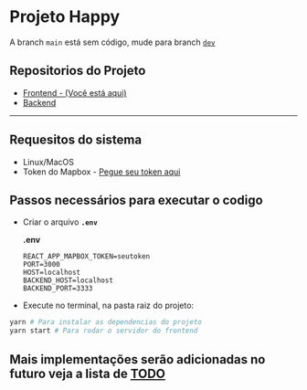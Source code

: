 # Projeto Happy

A branch ``main`` está sem código, mude para branch [``dev``](https://github.com/gustavo8000br/happy/tree/dev)

## Repositorios do Projeto

- [Frontend - (Você está aqui)](https://github.com/gustavo8000br/happy/)
- [Backend](https://github.com/gustavo8000br/backend-happy)

___

## Requesitos do sistema

- Linux/MacOS
- Token do Mapbox - [Pegue seu token aqui](https://account.mapbox.com/)

## Passos necessários para executar o codigo

- Criar o arquivo **``.env``**

  **.env**

    ```.env
    REACT_APP_MAPBOX_TOKEN=seutoken
    PORT=3000
    HOST=localhost
    BACKEND_HOST=localhost
    BACKEND_PORT=3333
    ```

- Execute no terminal, na pasta raiz do projeto:

```bash
yarn # Para instalar as dependencias do projeto
yarn start # Para rodar o servidor do frontend
```

## Mais implementações serão adicionadas no futuro veja a lista de [TODO](https://github.com/gustavo8000br/happy/blob/dev/TODO.md)
